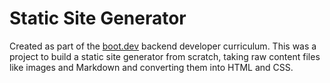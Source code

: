 # Static Site Generator

Created as part of the [boot.dev](https://www.boot.dev/tracks/backend) backend developer curriculum. This was a project to build a static site generator from scratch,
taking raw content files like images and Markdown and converting them into HTML and CSS.
